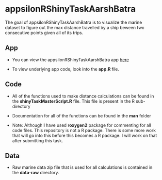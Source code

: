 
# appsilonRShinyTaskAarshBatra

<!-- badges: start -->
<!-- badges: end -->

The goal of appsilonRShinyTaskAarshBatra is to visualize the marine
dataset to figure out the max distance travelled by a ship beween two
consecutive points given all of its trips.

## App

-   You can view the appsilonRShinyTaskAarshBatra app
    [here](https://CRAN.R-project.org)

-   To view underlying app code, look into the **app.R** file.

## Code

-   All of the functions used to make distance calculations can be found
    in the **shinyTaskMasterScript.R** file. This file is present in the
    R sub-directory

-   Documentation for all of the functions can be found in the **man**
    folder

-   Note: Although I have used **roxygen2** package for commenting for
    all code files. This repository is not a R package. There is some
    more work that will go into this before this becomes a R package. I
    will work on that after submitting this task.

## Data

-   Raw marine data zip file that is used for all calculations is
    contained in the **data-raw** directory.

